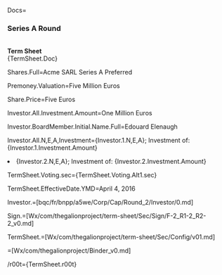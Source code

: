 Docs=<h3>Series A Round</h3><br><b>Term Sheet</b><br>{TermSheet.Doc}

Shares.Full=Acme SARL Series A Preferred

Premoney.Valuation=Five Million Euros

Share.Price=Five Euros

Investor.All.Investment.Amount=One Million Euros

Investor.BoardMember.Initial.Name.Full=Edouard Elenaugh

Investor.All.N,E,A,Investment={Investor.1.N,E,A}; Investment of:  {Investor.1.Investment.Amount}<li>{Investor.2.N,E,A}; Investment of: {Investor.2.Investment.Amount}

TermSheet.Voting.sec={TermSheet.Voting.Alt1.sec}

TermSheet.EffectiveDate.YMD=April 4, 2016

Investor.=[bqc/fr/bnpp/a5we/Corp/Cap/Round_2/Investor/0.md]

Sign.=[Wx/com/thegalionproject/term-sheet/Sec/Sign/F-2_R1-2_R2-2_v0.md]

TermSheet.=[Wx/com/thegalionproject/term-sheet/Sec/Config/v01.md]

=[Wx/com/thegalionproject/Binder_v0.md]

/r00t={TermSheet.r00t}